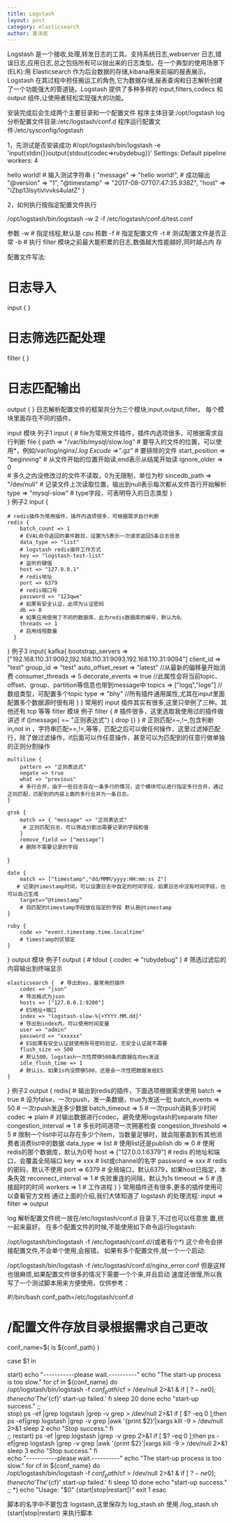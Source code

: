 ```yaml
---
title: Logstash
layout: post
category: elasticsearch
author: 夏泽民
---
```

Logstash 是一个接收,处理,转发日志的工具。支持系统日志,webserver 日志,错误日志,应用日志,总之包括所有可以抛出来的日志类型。在一个典型的使用场景下(ELK):用 Elasticsearch 作为后台数据的存储,kibana用来前端的报表展示。Logstash 在其过程中担任搬运工的角色,它为数据存储,报表查询和日志解析创建了一个功能强大的管道链。Logstash 提供了多种多样的 input,filters,codecs 和 output 组件,让使用者轻松实现强大的功能。
<!-- more -->
安装完成后会生成两个主要目录和一个配置文件 
程序主体目录:/opt/logstash 
log 分析配置文件目录:/etc/logstash/conf.d 
程序运行配置文件:/etc/sysconfig/logstash 

1，先测试是否安装成功
#/opt/logstash/bin/logstash -e 'input{stdin{}}output{stdout{codec=>rubydebug}}'
Settings: Default pipeline workers: 4

hello world! # 输入测试字符串
{
"message" => "hello world!",  # 成功输出
"@version" => "1",
"@timestamp" => "2017-08-07T07:47:35.938Z",
"host" => "iZbp13lsytivlvvks4ulatZ"
}

2，如何执行按指定配置文件执行

/opt/logstash/bin/logstash –w 2 -f /etc/logstash/conf.d/test.conf

参数
-w # 指定线程,默认是 cpu 核数 
-f # 指定配置文件 
-t # 测试配置文件是否正常 
-b # 执行 filter 模块之前最大能积累的日志,数值越大性能越好,同时越占内 
存

配置文件写法:
# 日志导入
input {
}
# 日志筛选匹配处理
filter {
}
# 日志匹配输出
output {
}
日志解析配置文件的框架共分为三个模块,input,output,filter。 每个模块里面存在不同的插件。

input 模块
列子1
input {
    # file为常用文件插件，插件内选项很多，可根据需求自行判断
    file {
        path => "/var/lib/mysql/slow.log"
        # 要导入的文件的位置，可以使用*，例如/var/log/nginx/*.log
        Excude =>”*.gz”
        # 要排除的文件
        start_position => "beginning"
        # 从文件开始的位置开始读,end表示从结尾开始读
        ignore_older => 0  
        # 多久之内没修改过的文件不读取，0为无限制，单位为秒
        sincedb_path => "/dev/null"
        # 记录文件上次读取位置，输出到null表示每次都从文件首行开始解析
        type => "mysql-slow"
        # type字段，可表明导入的日志类型
    }   
}
例子2
input {

    # redis插件为常用插件，插件内选项很多，可根据需求自行判断
    redis {
        batch_count => 1 
        # EVAL命令返回的事件数目，设置为5表示一次请求返回5条日志信息
        data_type => "list" 
        # logstash redis插件工作方式
        key => "logstash-test-list" 
        # 监听的键值
        host => "127.0.0.1" 
        # redis地址
        port => 6379 
        # redis端口号
        password => "123qwe" 
        # 如果有安全认证，此项为认证密码
        db => 0 
        # 如果应用使用了不同的数据库，此为redis数据库的编号，默认为0。
        threads => 1 
        # 启用线程数量
      }
}
例子3
input{
      kafka{
        bootstrap_servers => ["192.168.110.31:9092,192.168.110.31:9093,192.168.110.31:9094"]
        client_id => "test"
        group_id => "test"
        auto_offset_reset => "latest" //从最新的偏移量开始消费
        consumer_threads => 5
        decorate_events => true //此属性会将当前topic、offset、group、partition等信息也带到message中
        topics => ["logq","loge"] //数组类型，可配置多个topic
        type => "bhy" //所有插件通用属性,尤其在input里面配置多个数据源时很有用
      }
}
常用的 input 插件其实有很多,这里只举例了三种。其他还有 tcp 等等
filter 模块
例子
filter {  # 插件很多，这里选取我使用过的插件做讲述
    if ([message] =~ "正则表达式")  {  drop {}  }
    # 正则匹配=~,!~,包含判断in,not in ，字符串匹配==,!=,等等，匹配之后可以做任何操作，这里过滤掉匹配行，除了做过滤操作，if后面可以作任意操作，甚至可以为匹配到的任意行做单独的正则分割操作

    multiline {
        pattern => "正则表达式"
        negate => true
        what => "previous"
        # 多行合并，由于一些日志存在一条多行的情况，这个模块可以进行指定多行合并，通过正则匹配，匹配到的内容上面的多行合并为一条日志。
    }   

    grok {
        match => { "message" => "正则表达式"
         # 正则匹配日志，可以筛选分割出需要记录的字段和值
        }   
        remove_field => ["message"]
        # 删除不需要记录的字段
   }   

    date {
        match => ["timestamp","dd/MMM/yyyy:HH:mm:ss Z"] 
       # 记录@timestamp时间，可以设置日志中自定的时间字段，如果日志中没有时间字段，也可以自己生成
        target=>“@timestamp”
        # 将匹配的timestamp字段放在指定的字段 默认是@timestamp
    }

    ruby {
        code => "event.timestamp.time.localtime"
        # timestamp时区锁定
    }   
}
output 模块
例子1
output {
    # tdout { codec => "rubydebug" }
    # 筛选过滤后的内容输出到终端显示

    elasticsearch {  # 导出到es，最常用的插件
        codec => "json"
        # 导出格式为json
        hosts => ["127.0.0.1:9200"]
        # ES地址+端口
        index => "logstash-slow-%{+YYYY.MM.dd}"
        # 导出到index内，可以使用时间变量
        user => "admin"
        password => "xxxxxx"
        # ES如果有安全认证就使用账号密码验证，无安全认证就不需要
        flush_size => 500
        # 默认500，logstash一次性攒够500条的数据在向es发送
        idle_flush_time => 1
        # 默认1s，如果1s内没攒够500，还是会一次性把数据发给ES
    }   
}
例子2
output {
     redis{  # 输出到redis的插件，下面选项根据需求使用
         batch => true
         # 设为false，一次rpush，发一条数据，true为发送一批
         batch_events => 50
         # 一次rpush发送多少数据
         batch_timeout => 5
         # 一次rpush消耗多少时间
         codec => plain
         # 对输出数据进行codec，避免使用logstash的separate filter
         congestion_interval => 1
         # 多长时间进项一次拥塞检查
         congestion_threshold => 5
         # 限制一个list中可以存在多少个item，当数量足够时，就会阻塞直到有其他消费者消费list中的数据
         data_type => list
         # 使用list还是publish
         db => 0
         # 使用redis的那个数据库，默认为0号
         host => ["127.0.0.1:6379"]
         # redis 的地址和端口，会覆盖全局端口
         key => xxx
         # list或channel的名字
         password => xxx
         # redis的密码，默认不使用
         port => 6379
         # 全局端口，默认6379，如果host已指定，本条失效
         reconnect_interval => 1
         # 失败重连的间隔，默认为1s
         timeout => 5
         # 连接超时的时间
         workers => 1
         # 工作进程
     }
}
常用插件还有很多,更多的插件使用可以查看官方文档 
通过上面的介绍,我们大体知道了 logstash 的处理流程: 
input => filter => output 

log 解析配置文件统一放在/etc/logstash/conf.d 目录下,不过也可以任意放 
置,统一起来最好。 
在多个配置文件的时候,不能使用如下命令运行logstash:

/opt/logstash/bin/logstash -f /etc/logstash/conf.d/(或者有个*)
这个命令会拼接配置文件,不会单个使用,会报错。 
如果有多个配置文件,就一个一个启动:

/opt/logstash/bin/logstash -f /etc/logstash/conf.d/nginx_error.conf
但是这样也很麻烦,如果配置文件很多的情况下需要一个个来,并且启动 
速度还很慢,所以我写了一个测试脚本用来方便使用，仅供参考：

#!/bin/bash
conf_path=/etc/logstash/conf.d  
# /配置文件存放目录根据需求自己更改
conf_name=$( ls ${conf_path} ) 

case $1 in

start)
    echo "-----------please wait.----------"
    echo "The start-up process is too slow."
    for cf in ${conf_name}
    do  
        /opt/logstash/bin/logstash  -f $conf_path/$cf > /dev/null 2>&1 &
            if [ $? -ne 0 ];then
                echo 'The '${cf}' start-up failed.'
            fi
        sleep 20
    done
    echo "start-up success."
;;    
stop)
    ps -ef |grep logstash |grep -v grep > /dev/null 2>&1 
    if [ $? -eq 0 ];then
        ps -ef|grep logstash |grep -v grep |awk '{print $2}'|xargs  kill -9 > /dev/null 2>&1
        sleep 2
        echo "Stop success."
    fi  
;;
restart)
    ps -ef |grep logstash |grep -v grep 2>&1
    if [ $? -eq 0 ];then
        ps -ef|grep logstash |grep -v grep |awk '{print $2}'|xargs  kill -9 > /dev/null 2>&1
        sleep 3
        echo "Stop success."
    fi  
    echo "-----------please wait.----------"
    echo "The start-up process is too slow."
    for cf in ${conf_name}
    do  
        /opt/logstash/bin/logstash  -f $conf_path/$cf > /dev/null 2>&1 &
            if [ $? -ne 0 ];then
                echo 'The '${cf}' start-up failed.'
            fi
        sleep 10
    done 
    echo "start-up success."
;;
*)
    echo "Usage: "$0" {start|stop|restart|}"
    exit 1
esac

脚本的名字中不要包含 logstash,这里保存为 log_stash.sh 
使用./log_stash.sh (start|stop|restart) 来执行脚本
